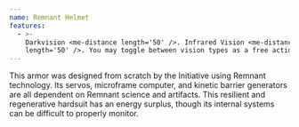 ```yaml
---
name: Remnant Helmet
features:
  - >-
    Darkvision <me-distance length='50' />. Infrared Vision <me-distance
    length='50' />. You may toggle between vision types as a free action.
---
```

This armor was designed from scratch by the Initiative using Remnant technology. Its servos, 
microframe computer, and kinetic barrier generators are all dependent on Remnant science and 
artifacts. This resilient and regenerative hardsuit has an energy surplus, though its internal 
systems can be difficult to properly monitor.